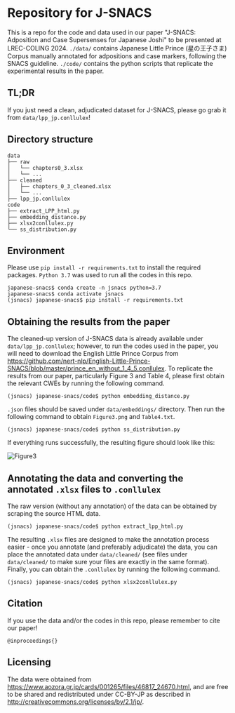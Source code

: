 # Repository for J-SNACS

This is a repo for the code and data used in our paper "J-SNACS: Adposition and Case Supersenses for Japanese Joshi" to be presented at LREC-COLING 2024.
`./data/` contains Japanese Little Prince (星の王子さま) Corpus manually annotated for adpositions and case markers, following the SNACS guideline.
`./code/` contains the python scripts that replicate the experimental results in the paper.

## TL;DR

If you just need a clean, adjudicated dataset for J-SNACS, please go grab it from `data/lpp_jp.conllulex`!

## Directory structure
    data
    ├── raw
    │   └── chapters0_3.xlsx
    │   └── ...    
    ├── cleaned
    │   ├── chapters_0_3_cleaned.xlsx
    │   └── ...
    ├── lpp_jp.conllulex
    code
    ├── extract_LPP_html.py
    ├── embedding_distance.py
    ├── xlsx2conllulex.py
    └── ss_distribution.py

## Environment
Please use `pip install -r requirements.txt` to install the required packages. `Python 3.7` was used to run all the codes in this repo.
```console
japanese-snacs$ conda create -n jsnacs python=3.7
japanese-snacs$ conda activate jsnacs
(jsnacs) japanese-snacs$ pip install -r requirements.txt
```

## Obtaining the results from the paper
The cleaned-up version of J-SNACS data is already available under `data/lpp_jp.conllulex`; however, to run the codes used in the paper, you will need to download the English Little Prince Corpus from https://github.com/nert-nlp/English-Little-Prince-SNACS/blob/master/prince_en_without_1_4_5.conllulex.
To replicate the results from our paper, particularly Figure 3 and Table 4, please first obtain the relevant CWEs by running the following command.
```console
(jsnacs) japanese-snacs/code$ python embedding_distance.py
```
`.json` files should be saved under `data/embeddings/` directory. Then run the following command to obtain `Figure3.png` and `Table4.txt`.
```console
(jsnacs) japanese-snacs/code$ python ss_distribution.py
```
If everything runs successfully, the resulting figure should look like this:

![Figure3](https://github.com/t-aoyam/japanese-snacs/assets/57016337/d7db5ac2-c626-43cf-841e-0ef5a3b9450b)

## Annotating the data and converting the annotated `.xlsx` files to `.conllulex`
The raw version (without any annotation) of the data can be obtained by scraping the source HTML data.
```console
(jsnacs) japanese-snacs/code$ python extract_lpp_html.py
```
The resulting `.xlsx` files are designed to make the annotation process easier - once you annotate (and preferably adjudicate) the data, you can place the annotated data under `data/cleaned/` (see files under `data/cleaned/` to make sure your files are exactly in the same format).
Finally, you can obtain the `.conllulex` by running the following command.
```console
(jsnacs) japanese-snacs/code$ python xlsx2conllulex.py
```

## Citation
If you use the data and/or the codes in this repo, please remember to cite our paper!
```
@inproceedings{}
```

## Licensing
The data were obtained from https://www.aozora.gr.jp/cards/001265/files/46817_24670.html, and are free to be shared and redistributed under CC-BY-JP as described in http://creativecommons.org/licenses/by/2.1/jp/.
